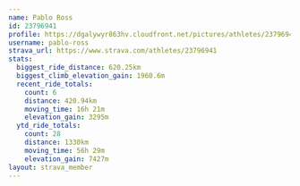 ```yaml
---
name: Pablo Ross
id: 23796941
profile: https://dgalywyr863hv.cloudfront.net/pictures/athletes/23796941/14615399/1/large.jpg
username: pablo-ross
strava_url: https://www.strava.com/athletes/23796941
stats:
  biggest_ride_distance: 620.25km
  biggest_climb_elevation_gain: 1960.6m
  recent_ride_totals:
    count: 6
    distance: 420.94km
    moving_time: 16h 21m
    elevation_gain: 3295m
  ytd_ride_totals:
    count: 28
    distance: 1330km
    moving_time: 56h 29m
    elevation_gain: 7427m
layout: strava_member
--- 
```

